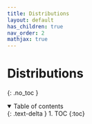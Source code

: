 ```yaml
---
title: Distributions
layout: default
has_children: true
nav_order: 2
mathjax: true
---
```



# Distributions
{: .no_toc }

<details open markdown="block">
  <summary>
    Table of contents
  </summary>
  {: .text-delta }
1. TOC
{:toc}
</details>

